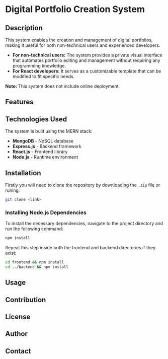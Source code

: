 # Digital Portfolio Creation System

## Description
This system enables the creation and management of digital portfolios, making it useful for both non-technical users and experienced developers. 

- **For non-technical users:** The system provides a private visual interface that automates portfolio editing and management without requiring any programming knowledge.
- **For React developers:** It serves as a customizable template that can be modified to fit specific needs.

**Note:** This system does not include online deployment.

## Features

## Technologies Used
The system is built using the MERN stack:
- **MongoDB** - NoSQL database
- **Express.js** - Backend framework
- **React.js** - Frontend library
- **Node.js** - Runtime environment

## Installation
Firstly you will need to clone the repository by downloading the ```.zip``` file or runing:

```sh
git clone <link>
```

### Installing Node.js Dependencies
To install the necessary dependencies, navigate to the project directory and run the following command:

```sh
npm install
```

Repeat this step inside both the frontend and backend directories if they exist:

```sh
cd frontend && npm install
cd ../backend && npm install
```

## Usage

## Contribution

## License

## Author

## Contact
